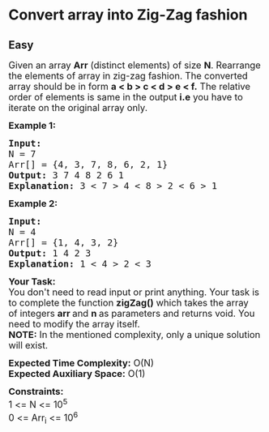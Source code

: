 # Convert array into Zig-Zag fashion
## Easy
<div class="problem-statement" style="user-select: auto;">
                <p style="user-select: auto;"></p><p style="user-select: auto;"><span style="font-size: 18px; user-select: auto;">Given an array <strong style="user-select: auto;">Arr</strong> (distinct elements) of size <strong style="user-select: auto;">N</strong>. Rearrange the elements of array in zig-zag fashion. The converted array should be in form <strong style="user-select: auto;">a &lt; b &gt; c &lt; d &gt; e &lt; f.</strong> The relative order of elements is same in the output <strong style="user-select: auto;">i.e</strong> you have to iterate on the original array only.</span></p>

<p style="user-select: auto;"><span style="font-size: 18px; user-select: auto;"><strong style="user-select: auto;">Example 1:</strong></span></p>

<pre style="user-select: auto;"><span style="font-size: 18px; user-select: auto;"><strong style="user-select: auto;">Input:
</strong>N = 7
Arr[] = {4, 3, 7, 8, 6, 2, 1}
<strong style="user-select: auto;">Output: </strong>3 7 4 8 2 6 1
<strong style="user-select: auto;">Explanation:</strong> 3 &lt; 7 &gt; 4 &lt; 8 &gt; 2 &lt; 6 &gt; 1</span></pre>

<p style="user-select: auto;"><span style="font-size: 18px; user-select: auto;"><strong style="user-select: auto;">Example 2:</strong></span></p>

<pre style="user-select: auto;"><span style="font-size: 18px; user-select: auto;"><strong style="user-select: auto;">Input:
</strong>N = 4
Arr[] = {1, 4, 3, 2}
<strong style="user-select: auto;">Output:</strong> 1 4 2 3
<strong style="user-select: auto;">Explanation: </strong>1 &lt; 4 &gt; 2 &lt; 3</span></pre>

<p style="user-select: auto;"><span style="font-size: 18px; user-select: auto;"><strong style="user-select: auto;">Your Task:</strong><br style="user-select: auto;">
You don't need to read input or print anything. Your task is to complete the function&nbsp;<strong style="user-select: auto;">zigZag()</strong>&nbsp;which takes the&nbsp;array of&nbsp;integers&nbsp;<strong style="user-select: auto;">arr&nbsp;</strong>and&nbsp;<strong style="user-select: auto;">n</strong><strong style="user-select: auto;">&nbsp;</strong>as parameters and returns void. You need to modify the array itself.<br style="user-select: auto;">
<strong style="user-select: auto;">NOTE:</strong> In the mentioned complexity, only a unique solution will exist.</span></p>

<p style="user-select: auto;"><span style="font-size: 18px; user-select: auto;"><strong style="user-select: auto;">Expected Time Complexity:</strong>&nbsp;O(N)<br style="user-select: auto;">
<strong style="user-select: auto;">Expected Auxiliary Space:</strong>&nbsp;O(1)</span></p>

<p style="user-select: auto;"><span style="font-size: 18px; user-select: auto;"><strong style="user-select: auto;">Constraints:</strong><br style="user-select: auto;">
1 &lt;= N &lt;= 10<sup style="user-select: auto;">5</sup><br style="user-select: auto;">
0 &lt;= Arr<sub style="user-select: auto;">i</sub> &lt;= 10<sup style="user-select: auto;">6</sup></span></p>

<p style="user-select: auto;">&nbsp;</p>
 <p style="user-select: auto;"></p>
            </div>